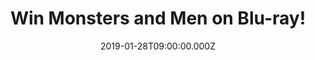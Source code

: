 ---
campaign-uuid: "c-f741b52f-869d-4269-89c8-dac878747707"
type: "Competition"
category: "Entertainment"
date: "2019-01-28T09:00:00.000Z"
end-date: "2019-02-28T23:59:00.000Z"
disable-form: false
is_promoted: false
has_entry_page: true
title: "Win Monsters and Men on Blu-ray!"
competition-description: "<p>We have managed to get in our hands 4 Blu-ray’s of Reinaldo\
  \ Marcus Green movie Monsters and Men to 4 lucky NME AAA members to win! Altitude\
  \ Film Distribution announced DVD and Blu-ray will be out Feb 4th!</p>\n<p>Shot\
  \ in Brooklyn, NY, Monsters And Men features John David Washington (BlacKkKlansman,\
  \ Ballers), up-and-coming actor Kelvin Harrison Jr. (Mudbound, It Comes At Night,\
  \ The Wolf Hour) and star of Broadway’s Hamilton Anthony Ramos! An incredible cast,\
  \ for an incredible movie!</p>\n<p>Get your weekend sorted now. Click below for\
  \ a chance to win!</p>\n"
hero-header: "Win Monsters and Men on Blu-ray!"
terms-confirmation: "N/A"
banner-img: "https://assets.expresslyapp.com/asset-07099616-5dca-4a07-962b-a89eaa841835.jpg"
logo-left-href: "aaa.nme.com"
logo-left-image: "https://assets.expresslyapp.com/asset-20eff51e-ce93-4a9a-9e51-957e0de1cf22.jpg"
logo-left-title: "NME AAA"
bg-image-hero: "https://assets.expresslyapp.com/asset-2c278c5b-1eb5-4430-a8af-24be8d880809.jpg"
bg-image-first: "https://assets.expresslyapp.com/asset-ba559dfa-3c34-47d9-ad6c-88a29eec7e72.jpg"
bg-image-second: "https://assets.expresslyapp.com/asset-3fe77a98-db6e-4b0b-affa-8b19f1aa8927.jpg"
bg-image-third: "https://assets.expresslyapp.com/asset-7bab6ad3-98c0-4aa0-96c6-d31c3a55c765.jpg"
section1-content: "<p>Monsters And Men tells a ripple-effect narrative: from an eye-witness\
  \ (Ramos) who captures a shooting on his phone, an African-American police officer\
  \ (Washington) battling with his conscience to stand up against his fellow officers,\
  \ to a local high school student (Harrison Jr) who transforms from passive bystander\
  \ to vehement activist. With fluid cinematography that's alert and expressive, the\
  \ film explores the ramifications of such an event in a terrifying and poetic way.</p>\n"
section2-content: "<p>Monsters and Men premiered at Sundance and won the Special Jury\
  \ Award for Outstanding First Feature and screened at the 2018 Toronto International\
  \ Film Festival.</p> <p>Altitude Film Distribution have partnered with platinum\
  \ selling artist Drake to jointly release the film in the UK & Ireland.</p>\n"
section3-content: "<p>Thanks to NME AAA 4 lucky winners will enjoy one of 4 copies\
  \ that we are giving away of  the awarded movie Monsters and Men!</p>\n<p>Enter\
  \ the form below for a chance to win and get ready to enjoy the American drama directed\
  \ by Reinaldo Marcus Green. Good luck!</p>\n"
entry-title: "Win Monsters and Men on Blu-ray!"
entry-content: "<p>Enter the draw to win Monsters and Men on Blu-ray by completing\
  \ the form below before 23:59 on 28th of February 2019.</p>\n"
has-winner: false
prize-description: "Monsters and Men on Blu-ray."
special-conditions: "Multiple entries are allowed up to one every day."
country-restrictions:
- "GB"
---